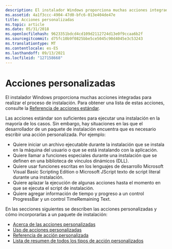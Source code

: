 ```yaml
---
description: El instalador Windows proporciona muchas acciones integradas para realizar el proceso de instalación. Para obtener una lista de estas acciones, consulte la Referencia de acciones estándar.
ms.assetid: 4a1f3ccc-4904-47d0-bfc6-013e404de47e
title: Acciones personalizadas
ms.topic: article
ms.date: 05/31/2018
ms.openlocfilehash: 9623351bdcd4cd109d2112724d13e0f9ccaa6b2f
ms.sourcegitcommit: d75fc10b9f0825bbe5ce5045c90d4045e3c53243
ms.translationtype: MT
ms.contentlocale: es-ES
ms.lasthandoff: 09/13/2021
ms.locfileid: "127158668"
---
```

# <a name="custom-actions"></a>Acciones personalizadas

El instalador Windows proporciona muchas acciones integradas para realizar el proceso de instalación. Para obtener una lista de estas acciones, consulte la [Referencia de acciones estándar](standard-actions-reference.md).

Las acciones estándar son suficientes para ejecutar una instalación en la mayoría de los casos. Sin embargo, hay situaciones en las que el desarrollador de un paquete de instalación encuentra que es necesario escribir una acción personalizada. Por ejemplo:

-   Quiere iniciar un archivo ejecutable durante la instalación que se instala en la máquina del usuario o que se está instalando con la aplicación.
-   Quiere llamar a funciones especiales durante una instalación que se definen en una biblioteca de vínculos dinámicos (DLL).
-   Quiere usar funciones escritas en los lenguajes de desarrollo Microsoft Visual Basic Scripting Edition o Microsoft JScript texto de script literal durante una instalación.
-   Quiere aplazar la ejecución de algunas acciones hasta el momento en que se ejecuta el script de instalación.
-   Quiere agregar información de tiempo y progreso a un control ProgressBar y un control TimeRemaining Text.

En las secciones siguientes se describen las acciones personalizadas y cómo incorporarlas a un paquete de instalación:

-   [Acerca de las acciones personalizadas](about-custom-actions.md)
-   [Uso de acciones personalizadas](using-custom-actions.md)
-   [Referencia de acción personalizada](custom-action-reference.md)
-   [Lista de resumen de todos los tipos de acción personalizados](summary-list-of-all-custom-action-types.md)

 

 



